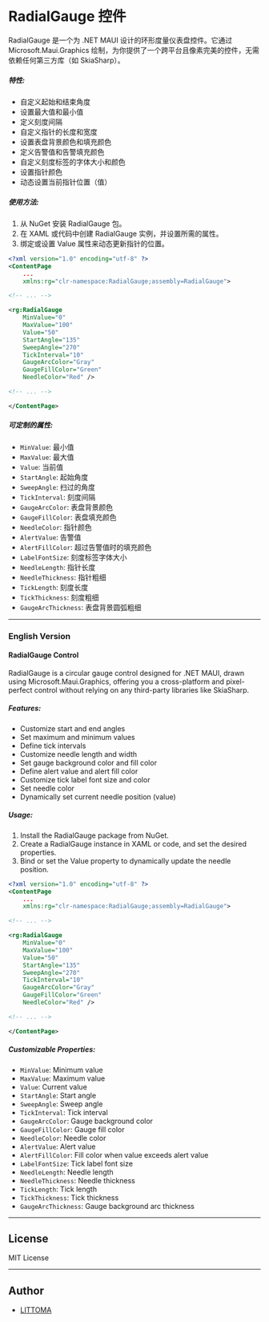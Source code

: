 
# RadialGauge 控件

RadialGauge 是一个为 .NET MAUI 设计的环形度量仪表盘控件。它通过 Microsoft.Maui.Graphics 绘制，为你提供了一个跨平台且像素完美的控件，无需依赖任何第三方库（如 SkiaSharp）。

##### 特性:

- 自定义起始和结束角度
- 设置最大值和最小值
- 定义刻度间隔
- 自定义指针的长度和宽度
- 设置表盘背景颜色和填充颜色
- 定义告警值和告警填充颜色
- 自定义刻度标签的字体大小和颜色
- 设置指针颜色
- 动态设置当前指针位置（值）

##### 使用方法:

1. 从 NuGet 安装 RadialGauge 包。
2. 在 XAML 或代码中创建 RadialGauge 实例，并设置所需的属性。
3. 绑定或设置 Value 属性来动态更新指针的位置。

```xml
<?xml version="1.0" encoding="utf-8" ?>
<ContentPage
    ...
    xmlns:rg="clr-namespace:RadialGauge;assembly=RadialGauge">

<!-- ... -->

<rg:RadialGauge
    MinValue="0"
    MaxValue="100"
    Value="50"
    StartAngle="135"
    SweepAngle="270"
    TickInterval="10"
    GaugeArcColor="Gray"
    GaugeFillColor="Green"
    NeedleColor="Red" />

<!-- ... -->

</ContentPage>
```

##### 可定制的属性:

- `MinValue`: 最小值
- `MaxValue`: 最大值
- `Value`: 当前值
- `StartAngle`: 起始角度
- `SweepAngle`: 扫过的角度
- `TickInterval`: 刻度间隔
- `GaugeArcColor`: 表盘背景颜色
- `GaugeFillColor`: 表盘填充颜色
- `NeedleColor`: 指针颜色
- `AlertValue`: 告警值
- `AlertFillColor`: 超过告警值时的填充颜色
- `LabelFontSize`: 刻度标签字体大小
- `NeedleLength`: 指针长度
- `NeedleThickness`: 指针粗细
- `TickLength`: 刻度长度
- `TickThickness`: 刻度粗细
- `GaugeArcThickness`: 表盘背景圆弧粗细

---

### English Version

#### RadialGauge Control

RadialGauge is a circular gauge control designed for .NET MAUI, drawn using Microsoft.Maui.Graphics, offering you a cross-platform and pixel-perfect control without relying on any third-party libraries like SkiaSharp.

##### Features:

- Customize start and end angles
- Set maximum and minimum values
- Define tick intervals
- Customize needle length and width
- Set gauge background color and fill color
- Define alert value and alert fill color
- Customize tick label font size and color
- Set needle color
- Dynamically set current needle position (value)

##### Usage:

1. Install the RadialGauge package from NuGet.
2. Create a RadialGauge instance in XAML or code, and set the desired properties.
3. Bind or set the Value property to dynamically update the needle position.

```xml
<?xml version="1.0" encoding="utf-8" ?>
<ContentPage
    ...
    xmlns:rg="clr-namespace:RadialGauge;assembly=RadialGauge">

<!-- ... -->

<rg:RadialGauge
    MinValue="0"
    MaxValue="100"
    Value="50"
    StartAngle="135"
    SweepAngle="270"
    TickInterval="10"
    GaugeArcColor="Gray"
    GaugeFillColor="Green"
    NeedleColor="Red" />

<!-- ... -->

</ContentPage>
```

##### Customizable Properties:

- `MinValue`: Minimum value
- `MaxValue`: Maximum value
- `Value`: Current value
- `StartAngle`: Start angle
- `SweepAngle`: Sweep angle
- `TickInterval`: Tick interval
- `GaugeArcColor`: Gauge background color
- `GaugeFillColor`: Gauge fill color
- `NeedleColor`: Needle color
- `AlertValue`: Alert value
- `AlertFillColor`: Fill color when value exceeds alert value
- `LabelFontSize`: Tick label font size
- `NeedleLength`: Needle length
- `NeedleThickness`: Needle thickness
- `TickLength`: Tick length
- `TickThickness`: Tick thickness
- `GaugeArcThickness`: Gauge background arc thickness


---

## License

MIT License

---

## Author

- [LITTOMA](https://github.com/LITTOMA)
